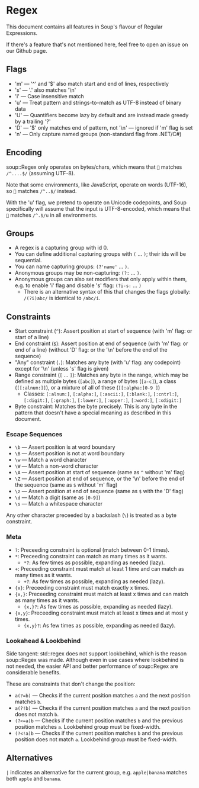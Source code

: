 # Regex

This document contains all features in Soup's flavour of Regular Expressions.

If there's a feature that's not mentioned here, feel free to open an issue on our Github page.

## Flags

- 'm' — '^' and '$' also match start and end of lines, respectively
- 's' — '.' also matches '\n'
- 'i' — Case insensitive match
- 'u' — Treat pattern and strings-to-match as UTF-8 instead of binary data
- 'U' — Quantifiers become lazy by default and are instead made greedy by a trailing '?'
- 'D' — '$' only matches end of pattern, not '\n' — ignored if 'm' flag is set
- 'n' — Only capture named groups (non-standard flag from .NET/C#)

## Encoding

soup::Regex only operates on bytes/chars, which means that `💯` matches `/^....$/` (assuming UTF-8).

Note that some environments, like JavaScript, operate on words (UTF-16), so `💯` matches `/^..$/` instead.

With the 'u' flag, we pretend to operate on Unicode codepoints, and Soup specifically will assume that the input is UTF-8-encoded, which means that `💯` matches `/^.$/u` in all environments.

## Groups

- A regex is a capturing group with id 0.
- You can define additional capturing groups with `(` ... `)`; their ids will be sequential.
- You can name capturing groups: `(?'name'` ... `)`.
- Anonymous groups may be non-capturing: `(?:` ... `)`.
- Anonymous groups can also set modifiers that only apply within them, e.g. to enable 'i' flag and disable 's' flag: `(?i-s:` ... `)`
	- There is an alternative syntax of this that changes the flags globally: `/(?i)abc/` is identical to `/abc/i`.

## Constraints

- Start constraint (`^`): Assert position at start of sequence (with 'm' flag: or start of a line)
- End constraint (`$`): Assert position at end of sequence (with 'm' flag: or end of a line) (without 'D' flag: or the '\n' before the end of the sequence)
- "Any" constraint (`.`): Matches any byte (with 'u' flag: any codepoint) except for '\n' (unless 's' flag is given)
- Range constraint (`[` ... `]`): Matches any byte in the range, which may be defined as multiple bytes (`[abc]`), a range of bytes (`[a-c]`), a class (`[[:alnum:]]`), or a mixture of all of these (`[[:alpha:]0-9 ]`)
	- Classes: `[:alnum:]`, `[:alpha:]`, `[:ascii:]`, `[:blank:]`, `[:cntrl:]`, `[:digit:]`, `[:graph:]`, `[:lower:]`, `[:upper:]`, `[:word:]`, `[:xdigit:]`
- Byte constraint: Matches the byte precisely. This is any byte in the pattern that doesn't have a special meaning as described in this document.

### Escape Sequences

- `\b` — Assert position is at word boundary
- `\B` — Assert position is not at word boundary
- `\w` — Match a word character
- `\W` — Match a non-word character
- `\A` — Assert position at start of sequence (same as `^` without 'm' flag)
- `\Z` — Assert position at end of sequence, or the '\n' before the end of the sequence (same as `$` without 'm' flag)
- `\z` — Assert position at end of sequence (same as `$` with the 'D' flag)
- `\d` — Match a digit (same as `[0-9]`)
- `\s` — Match a whitespace character

Any other character preceeded by a backslash (`\`) is treated as a byte constraint.

### Meta

- `?`: Preceeding constraint is optional (match between 0-1 times).
- `*`: Preceeding constraint can match as many times as it wants.
	- `*?`: As few times as possible, expanding as needed (lazy).
- `+`: Preceeding constraint must match at least 1 time and can match as many times as it wants.
	- `+?`: As few times as possible, expanding as needed (lazy).
- `{x}`: Preceeding constraint must match exactly x times.
- `{x,}`: Preceeding constraint must match at least x times and can match as many times as it wants.
	- `{x,}?`: As few times as possible, expanding as needed (lazy).
- `{x,y}`: Preceeding constraint must match at least x times and at most y times.
	- `{x,y}?`: As few times as possible, expanding as needed (lazy).

### Lookahead & Lookbehind

Side tangent: std::regex does not support lookbehind, which is the reason soup::Regex was made. Although even in use cases where lookbehind is not needed, the easier API and better performance of soup::Regex are considerable benefits.

These are constraints that don't change the position:

- `a(?=b)` — Checks if the current position matches `a` and the next position matches `b`.
- `a(?!b)` — Checks if the current position matches `a` and the next position does not match `b`.
- `(?<=a)b` — Checks if the current position matches `b` and the previous position matches `a`. Lookbehind group must be fixed-width.
- `(?<!a)b` — Checks if the current position matches `b` and the previous position does not match `a`. Lookbehind group must be fixed-width.

## Alternatives

`|` indicates an alternative for the current group, e.g. `apple|banana` matches both `apple` and `banana`.
